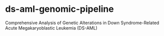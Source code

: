 # ds-aml-genomic-pipeline
Comprehensive Analysis of Genetic Alterations in Down Syndrome-Related Acute Megakaryoblastic Leukemia (DS-AML)
